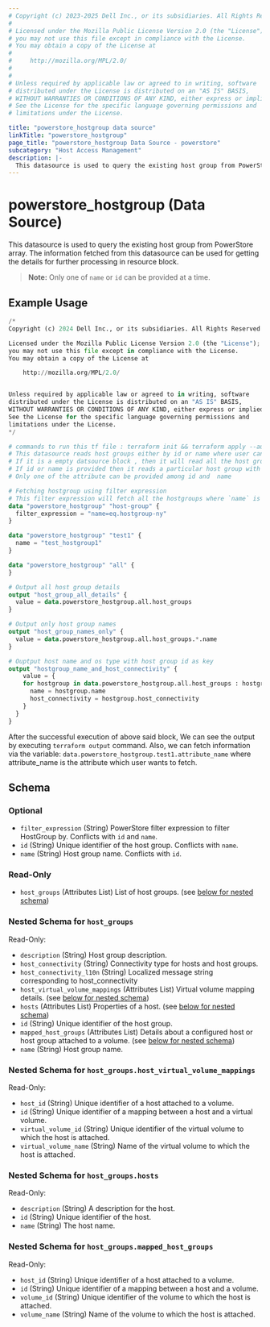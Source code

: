 ```yaml
---
# Copyright (c) 2023-2025 Dell Inc., or its subsidiaries. All Rights Reserved.
# 
# Licensed under the Mozilla Public License Version 2.0 (the "License");
# you may not use this file except in compliance with the License.
# You may obtain a copy of the License at
# 
#     http://mozilla.org/MPL/2.0/
# 
# 
# Unless required by applicable law or agreed to in writing, software
# distributed under the License is distributed on an "AS IS" BASIS,
# WITHOUT WARRANTIES OR CONDITIONS OF ANY KIND, either express or implied.
# See the License for the specific language governing permissions and
# limitations under the License.

title: "powerstore_hostgroup data source"
linkTitle: "powerstore_hostgroup"
page_title: "powerstore_hostgroup Data Source - powerstore"
subcategory: "Host Access Management"
description: |-
  This datasource is used to query the existing host group from PowerStore array. The information fetched from this datasource can be used for getting the details for further processing in resource block.
---
```


# powerstore_hostgroup (Data Source)

This datasource is used to query the existing host group from PowerStore array. The information fetched from this datasource can be used for getting the details for further processing in resource block.

> **Note:** Only one of `name` or `id` can be provided at a time.

## Example Usage

```terraform
/*
Copyright (c) 2024 Dell Inc., or its subsidiaries. All Rights Reserved.

Licensed under the Mozilla Public License Version 2.0 (the "License");
you may not use this file except in compliance with the License.
You may obtain a copy of the License at

    http://mozilla.org/MPL/2.0/


Unless required by applicable law or agreed to in writing, software
distributed under the License is distributed on an "AS IS" BASIS,
WITHOUT WARRANTIES OR CONDITIONS OF ANY KIND, either express or implied.
See the License for the specific language governing permissions and
limitations under the License.
*/

# commands to run this tf file : terraform init && terraform apply --auto-approve
# This datasource reads host groups either by id or name where user can provide a value to any one of them
# If it is a empty datsource block , then it will read all the host groups
# If id or name is provided then it reads a particular host group with that id or name
# Only one of the attribute can be provided among id and  name 

# Fetching hostgroup using filter expression
# This filter expression will fetch all the hostgroups where `name` is `hostgroup-ny`
data "powerstore_hostgroup" "host-group" {
  filter_expression = "name=eq.hostgroup-ny"
}

data "powerstore_hostgroup" "test1" {
  name = "test_hostgroup1"
}

data "powerstore_hostgroup" "all" {
}

# Output all host group details
output "host_group_all_details" {
  value = data.powerstore_hostgroup.all.host_groups
}

# Output only host group names
output "host_group_names_only" {
  value = data.powerstore_hostgroup.all.host_groups.*.name
}

# Ouptput host name and os type with host group id as key
output "hostgroup_name_and_host_connectivity" {
    value = {
    for hostgroup in data.powerstore_hostgroup.all.host_groups : hostgroup.id => {
      name = hostgroup.name
      host_connectivity = hostgroup.host_connectivity 
    }
  }
}
```

After the successful execution of above said block, We can see the output by executing `terraform output` command. Also, we can fetch information via the variable: `data.powerstore_hostgroup.test1.attribute_name` where attribute_name is the attribute which user wants to fetch.

<!-- schema generated by tfplugindocs -->
## Schema

### Optional

- `filter_expression` (String) PowerStore filter expression to filter HostGroup by. Conflicts with `id` and `name`.
- `id` (String) Unique identifier of the host group. Conflicts with `name`.
- `name` (String) Host group name. Conflicts with `id`.

### Read-Only

- `host_groups` (Attributes List) List of host groups. (see [below for nested schema](#nestedatt--host_groups))

<a id="nestedatt--host_groups"></a>
### Nested Schema for `host_groups`

Read-Only:

- `description` (String) Host group description.
- `host_connectivity` (String) Connectivity type for hosts and host groups.
- `host_connectivity_l10n` (String) Localized message string corresponding to host_connectivity
- `host_virtual_volume_mappings` (Attributes List) Virtual volume mapping details. (see [below for nested schema](#nestedatt--host_groups--host_virtual_volume_mappings))
- `hosts` (Attributes List) Properties of a host. (see [below for nested schema](#nestedatt--host_groups--hosts))
- `id` (String) Unique identifier of the host group.
- `mapped_host_groups` (Attributes List) Details about a configured host or host group attached to a volume. (see [below for nested schema](#nestedatt--host_groups--mapped_host_groups))
- `name` (String) Host group name.

<a id="nestedatt--host_groups--host_virtual_volume_mappings"></a>
### Nested Schema for `host_groups.host_virtual_volume_mappings`

Read-Only:

- `host_id` (String) Unique identifier of a host attached to a volume.
- `id` (String) Unique identifier of a mapping between a host and a virtual volume.
- `virtual_volume_id` (String) Unique identifier of the virtual volume to which the host is attached.
- `virtual_volume_name` (String) Name of the virtual volume to which the host is attached.


<a id="nestedatt--host_groups--hosts"></a>
### Nested Schema for `host_groups.hosts`

Read-Only:

- `description` (String) A description for the host.
- `id` (String) Unique identifier of the host.
- `name` (String) The host name.


<a id="nestedatt--host_groups--mapped_host_groups"></a>
### Nested Schema for `host_groups.mapped_host_groups`

Read-Only:

- `host_id` (String) Unique identifier of a host attached to a volume.
- `id` (String) Unique identifier of a mapping between a host and a volume.
- `volume_id` (String) Unique identifier of the volume to which the host is attached.
- `volume_name` (String) Name of the volume to which the host is attached.
